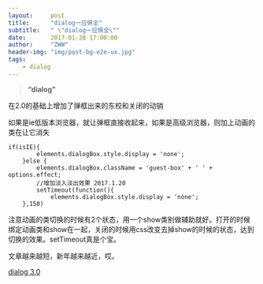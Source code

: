 ```yaml
---
layout:     post
title:      "dialog一应俱全"
subtitle:   " \"dialog一应俱全\""
date:       2017-01-20 17:00:00
author:     "ZWW"
header-img: "img/post-bg-e2e-ux.jpg"
tags:
    - dialog
---
```


> **“dialog”**

在2.0的基础上增加了弹框出来的东校和关闭的动销


如果是ie低版本浏览器，就让弹框直接收起来，如果是高级浏览器，则加上动画的类在让它消失

    if(isIE){
            elements.dialogBox.style.display = 'none';
        }else {
            elements.dialogBox.className = 'guest-box' + ' ' + options.effect;
            //增加淡入淡出效果 2017.1.20
            setTimeout(function(){
                elements.dialogBox.style.display = 'none';
        },150)

注意动画的类切换的时候有2个状态，用一个show类别做辅助就好。打开的时候绑定动画类和show在一起，关闭的时候用css改变去掉show的时候的状态，达到切换的效果。setTimeout真是个宝。

文章越来越短，新年越来越近，哎。
 
<a href="http://www.zhangweiwei.cn/tools/dialog/index.html" target="_blank">dialog 3.0</a>	

 